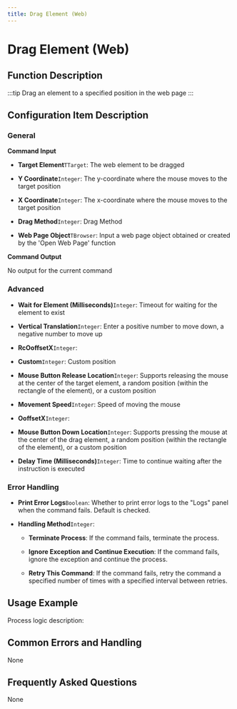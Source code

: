 ```yaml
---
title: Drag Element (Web)
---
```


# Drag Element (Web)

## Function Description

:::tip 
Drag an element to a specified position in the web page
:::

## Configuration Item Description

### General

**Command Input**

- **Target Element**`TTarget`: The web element to be dragged

- **Y Coordinate**`Integer`: The y-coordinate where the mouse moves to the target position

- **X Coordinate**`Integer`: The x-coordinate where the mouse moves to the target position

- **Drag Method**`Integer`: Drag Method

- **Web Page Object**`TBrowser`: Input a web page object obtained or created by the 'Open Web Page' function


**Command Output**

No output for the current command

### Advanced

- **Wait for Element (Milliseconds)**`Integer`: Timeout for waiting for the element to exist

- **Vertical Translation**`Integer`: Enter a positive number to move down, a negative number to move up

- **RcOoffsetX**`Integer`: 

- **Custom**`Integer`: Custom position

- **Mouse Button Release Location**`Integer`: Supports releasing the mouse at the center of the target element, a random position (within the rectangle of the element), or a custom position

- **Movement Speed**`Integer`: Speed of moving the mouse

- **OoffsetX**`Integer`: 

- **Mouse Button Down Location**`Integer`: Supports pressing the mouse at the center of the drag element, a random position (within the rectangle of the element), or a custom position

- **Delay Time (Milliseconds)**`Integer`: Time to continue waiting after the instruction is executed


### Error Handling

- **Print Error Logs**`Boolean`: Whether to print error logs to the "Logs" panel when the command fails. Default is checked. 

- **Handling Method**`Integer`:

    - **Terminate Process**: If the command fails, terminate the process.

    - **Ignore Exception and Continue Execution**: If the command fails, ignore the exception and continue the process.

    - **Retry This Command**: If the command fails, retry the command a specified number of times with a specified interval between retries.

## Usage Example

Process logic description:

## Common Errors and Handling

None

## Frequently Asked Questions

None

